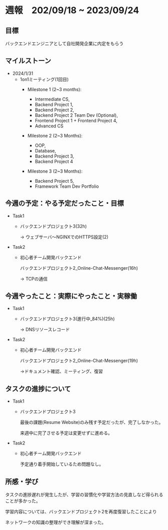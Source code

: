 # 週報　202/09/18 ~ 2023/09/24

## 目標
バックエンドエンジニアとして自社開発企業に内定をもらう

## マイルストーン
- 2024/1/31
    - 1on1ミーティング(1回目)
        - Milestone 1 (2~3 months):
            - Intermediate CS,
            - Backend Project 1,
            - Backend Project 2,
            - Backend Project 2 Team Dev (Optional),
            - Frontend Project 1 + Frontend Project 4,
            - Advanced CS

        - Milestone 2 (2~3 Months):
            - OOP,
            - Database,
            - Backend Project 3,
            - Backend Project 4

        - Milestone 3 (2~3 Months):
            - Backend Project 5,
            - Framework Team Dev Portfolio

## 今週の予定：やる予定だったこと・目標
- Task1
    - バックエンドプロジェクト3(32h)

        → ウェブサーバ〜NGINXでのHTTPS設定(2)
- Task2
    - 初心者チーム開発バックエンド

        バックエンドプロジェクト2_Online-Chat-Messenger(16h)
        
        → TCPの通信

## 今週やったこと：実際にやったこと・実稼働
- Task1
    - バックエンドプロジェクト3(進行中_84%)(25h)
    
        → DNSリソースレコード
- Task2
    - 初心者チーム開発バックエンド

        バックエンドプロジェクト2_Online-Chat-Messenger(19h)

        →ドキュメント確認、ミーティング、復習

## タスクの進捗について
- Task1
    - バックエンドプロジェクト3
    
        最後の課題(Resume Website)のみ残す予定だったが、完了しなかった。

        来週中に完了させる予定は変更せずに進める。

- Task2
    - 初心者チーム開発バックエンド

        予定通り着手開始しているため問題なし。
    
## 所感・学び
タスクの進捗遅れが発生したが、学習の習慣化や学習方法の見直しなど得られることが多かった。

学習内容については、バックエンドプロジェクト2を再度復習したことにより

ネットワークの知識の整理ができ理解が深まった。

